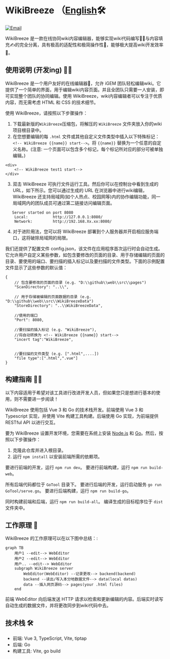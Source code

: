 # WikiBreeze （[English](https://github.com/950288/WikiBreeze/blob/main/README.md)🛠️

[![Email](https://img.shields.io/static/v1?label=Email&message=2779307196@qq.com&color=blue)](mailto:2779307196@qq.com)

WikiBreeze 是一款在线协同wiki内容编辑器，能够实现wiki代码编写🧑‍💻与内容填充✍️的完全分离，具有极高的适配性和极简操作性🦾，能够极大提高wiki开发效率🥰。

## 使用说明 (开发ing) 🧑‍💼

WikiBreeze 是一个用户友好的在线编辑器🧰，允许 iGEM 团队轻松编辑wiki。它提供了一个简单的界面，用于编辑wiki内容页面。并且全团队只需要一人安装，即可实现整个团队的协同编辑。使用 WikiBreeze，wiki内容编辑者可以专注于优质内容，而无需考虑 HTML 和 CSS 的技术细节。

使用 WikiBreeze，请按照以下步骤操作：

1. 下载最新版的`WikiBreeze`压缩包，将解压的 `WikiBreeze` 文件夹放入你的wiki项目根目录中。
2. 在您想要编辑的每 `.html` 文件或其他自定义文件类型中插入以下特殊标记： `<!-- WikiBreeze {{name}} start-->`。将 `{{name}}` 替换为一个任意的自定义名称。(注意: 一个页面可以包含多个标记，每个标记所对应的部分可被单独编辑。)
```
<div>
    <!-- WikiBreeze test1 start-->
</div>
```


3. 双击 WikiBreeze 可执行文件运行工具。然后你可以在控制台中看到生成的 URL，如下所示。您可以通过生成的 URL 在浏览器中进行wiki编辑，WikiBreeze 还支持局域网(如个人热点、校园网等)内的协作编辑功能，同一局域网内的团队成员可通过第二链接访问编辑页面。
```
   Server started on port 8080
    Local:           http://127.0.0.1:8080/
    Network:         http://192.168.Xx.xx:8080/
```
    
4. 对于进阶用法，您可以将 WikiBreeze 部署到个人服务器并开启相应服务端口，这将破除局域网的局限。

我们还提供了配置文件 config.json，该文件在应用程序首次运行时会自动生成。它允许用户自定义某些参数，如包含要修改的页面的目录、用于存储编辑的页面的目录、要使用的端口、要扫描的插入标记以及要扫描的文件类型。下面的示例配置文件显示了这些参数的默认值：
```
{
	// 包含要修改的页面的目录 (e.g. "D:\\github\\web\\src\\pages")
	"ScanDirectory": "..\\",

	// 用于存储被编辑的页面数据的目录 (e.g. "D:\\github\\web\\src\\WikiBreezeData")
	"StoreDirectory": "..\\WikiBreezeData",

	//使用的端口
	"Port": 8080,

	//要扫描的插入标记 (e.g. "WikiBreeze"),
	//将自动转换为 <!-- WikiBreeze {{name}} start-->
	"incert tag":"WikiBreeze",

	
	//要扫描的文件类型 (e.g. [".html",....])
	"file type":[".html",".vue"]
}
```

<!-- Note: ww -->

## 构建指南 🧑‍💻

以下内容适用于希望对该工具进行改进开发人员，但如果您只是想进行基本的使用，则不需要进一步阅读！

WikiBreeze 使用包括 Vue 3 和 Go 的技术栈开发。前端使用 Vue 3 和 Typescript 实现，并使用 Vite 构建工具构建。后端使用 Go 实现，为前端提供 RESTful API 以进行交互。

要为 WikiBreeze 设置开发环境，您需要在系统上安装 [Node.js](https://nodejs.org/) 和 [Go](https://golang.org/)。然后，按照以下步骤操作：

1. 克隆此仓库并进入根目录。
2. 运行 `npm install` 以安装前端所需的依赖项。

要进行前端的开发，运行 `npm run dev`。
要进行前端构建，运行 `npm run build-web`。

所有后端代码都位于 `GoTool` 目录下。
要进行后端的开发，运行启动服务 `go run GoTool/serve.go`。
要进行后端构建，运行 `npm run build-go`。

同时构建前端和后端，运行 `npm run build-all`。
编译生成的目标程序位于 `dist` 文件夹中。


## 工作原理 📝

WikiBreeze 的工作原理可以在以下图中总结：:

```mermaid
graph TB
    用户1 --edit--> WebEditor
    用户2 --edit--> WebEditor
    用户.. --edit--> WebEditor
    subgraph WikiBreeze server
        WebEditor(WebEditor) --记录更改--> backend(backend)
        backend --读出/写入本分地数据文件--> data(local datas)
        data --插入网页源码--> pages(your .html files)
    end
```

前端 WebEditor 向后端发送 HTTP 请求以检索和更新编辑的内容。后端实时读写自动生成的数据文件，并将更改同步到wiki代码中去。

## 技术栈 🛠️

- 前端: Vue 3, TypeScript, Vite, tiptap
- 后端: Go 
- 构建工具: Vite, go build
